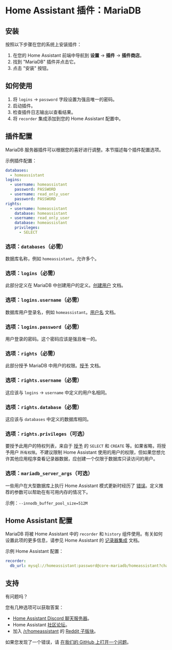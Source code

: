# Home Assistant 插件：MariaDB

## 安装

按照以下步骤在您的系统上安装插件：

1. 在您的 Home Assistant 前端中导航到 **设置** -> **插件** -> **插件商店**。
2. 找到 "MariaDB" 插件并点击它。
3. 点击 "安装" 按钮。

## 如何使用

1. 将 `logins` -> `password` 字段设置为强且唯一的密码。
2. 启动插件。
3. 检查插件日志输出以查看结果。
4. 将 `recorder` 集成添加到您的 Home Assistant 配置中。

## 插件配置

MariaDB 服务器插件可以根据您的喜好进行调整。本节描述每个插件配置选项。

示例插件配置：

```yaml
databases:
  - homeassistant
logins:
  - username: homeassistant
    password: PASSWORD
  - username: read_only_user
    password: PASSWORD
rights:
  - username: homeassistant
    database: homeassistant
  - username: read_only_user
    database: homeassistant
    privileges:
      - SELECT
```

### 选项：`databases`（必需）

数据库名称，例如 `homeassistant`。允许多个。

### 选项：`logins`（必需）

此部分定义在 MariaDB 中创建用户的定义。[创建用户][createuser] 文档。

### 选项：`logins.username`（必需）

数据库用户登录名，例如 `homeassistant`。[用户名][username] 文档。

### 选项：`logins.password`（必需）

用户登录的密码。这个密码应该是强且唯一的。

### 选项：`rights`（必需）

此部分授予 MariaDB 中用户的权限。[授予][grant] 文档。

### 选项：`rights.username`（必需）

这应该与 `logins` -> `username` 中定义的用户名相同。

### 选项：`rights.database`（必需）

这应该与 `databases` 中定义的数据库相同。

### 选项：`rights.privileges`（可选）

要授予此用户的特权列表，来自于 [授予][grant] 的 `SELECT` 和 `CREATE` 等。如果省略，将授予用户 `所有权限`。不建议限制 Home Assistant 使用的用户的权限，但如果您想允许其他应用程序查看记录器数据，应创建一个仅限于数据库只读访问的用户。

### 选项：`mariadb_server_args`（可选）

一些用户在大型数据库上执行 Home Assistant 模式更新时经历了 [错误][migration-issues]。定义推荐的参数可以帮助在有可用内存的情况下。

示例：`--innodb_buffer_pool_size=512M`

## Home Assistant 配置

MariaDB 将被 Home Assistant 中的 `recorder` 和 `history` 组件使用。有关如何设置此项的更多信息，请参见 Home Assistant 的 [记录器集成][mariadb-ha-recorder] 文档。

示例 Home Assistant 配置：

```yaml
recorder:
  db_url: mysql://homeassistant:password@core-mariadb/homeassistant?charset=utf8mb4
```

## 支持

有问题吗？

您有几种选项可以获取答案：

- [Home Assistant Discord 聊天服务器][discord]。
- Home Assistant [社区论坛][forum]。
- 加入 [/r/homeassistant][reddit] 的 [Reddit 子版块][reddit]。

如果您发现了一个错误，请 [在我们的 GitHub 上打开一个问题][issue]。

[createuser]: https://mariadb.com/kb/en/create-user/
[username]: https://mariadb.com/kb/en/create-user/#user-name-component
[hostname]: https://mariadb.com/kb/en/create-user/#host-name-component
[grant]: https://mariadb.com/kb/en/grant/
[migration-issues]: https://github.com/home-assistant/core/issues/125339
[mariadb-ha-recorder]: https://www.home-assistant.io/integrations/recorder/
[discord]: https://discord.gg/c5DvZ4e
[forum]: https://community.home-assistant.io
[i386-shield]: https://img.shields.io/badge/i386-yes-green.svg
[issue]: https://github.com/home-assistant/addons/issues
[reddit]: https://reddit.com/r/homeassistant
[repository]: https://github.com/hassio-addons/repository